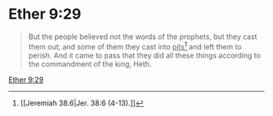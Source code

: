 # Ether 9:29

> But the people believed not the words of the prophets, but they cast them out; and some of them they cast into <u>pits</u>[^a] and left them to perish. And it came to pass that they did all these things according to the commandment of the king, Heth.

[Ether 9:29](https://www.churchofjesuschrist.org/study/scriptures/bofm/ether/9?lang=eng&id=p29#p29)


[^a]: [[Jeremiah 38.6|Jer. 38:6 (4-13).]]
